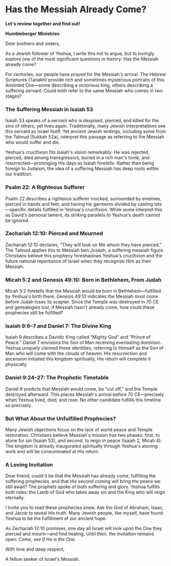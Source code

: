 # Has the Messiah Already Come?

**Let's review together and find out!**

**Humbleberger Ministries**

Dear brothers and sisters,

As a Jewish follower of Yeshua, I write this not to argue, but to lovingly explore one of the most significant questions in history: Has the Messiah already come?

For centuries, our people have prayed for the Messiah's arrival. The Hebrew Scriptures (Tanakh) provide rich and sometimes mysterious portraits of this Anointed One—some describing a victorious king, others describing a suffering servant. Could both refer to the same Messiah who comes in two stages?

### The Suffering Messiah in Isaiah 53

Isaiah 53 speaks of a servant who is despised, pierced, and killed for the sins of others, yet lives again. Traditionally, many Jewish interpretations see this servant as Israel itself. Yet ancient Jewish writings, including some from the Talmud (Sukkah 52a), interpret this passage as referring to the Messiah who would suffer and die.

Yeshua's crucifixion fits Isaiah's vision remarkably: He was rejected, pierced, died among transgressors, buried in a rich man's tomb, and resurrected—prolonging His days as Isaiah foretells. Rather than being foreign to Judaism, the idea of a suffering Messiah has deep roots within our tradition.

### Psalm 22: A Righteous Sufferer

Psalm 22 describes a righteous sufferer mocked, surrounded by enemies, pierced in hands and feet, and having his garments divided by casting lots—specific details fulfilled in Yeshua's crucifixion. While some interpret this as David's personal lament, its striking parallels to Yeshua's death cannot be ignored.

### Zechariah 12:10: Pierced and Mourned

Zechariah 12:10 declares, "They will look on Me whom they have pierced." The Talmud applies this to Messiah ben Joseph, a suffering messiah figure. Christians believe this prophecy foreshadows Yeshua's crucifixion and the future national repentance of Israel when they recognize Him as their Messiah.

### Micah 5:2 and Genesis 49:10: Born in Bethlehem, From Judah

Micah 5:2 foretells that the Messiah would be born in Bethlehem—fulfilled by Yeshua's birth there. Genesis 49:10 indicates the Messiah must come before Judah loses its scepter. Since the Temple was destroyed in 70 CE and genealogies lost, if Messiah hasn't already come, how could these prophecies still be fulfilled?

### Isaiah 9:6–7 and Daniel 7: The Divine King

Isaiah 9 describes a Davidic King called "Mighty God" and "Prince of Peace." Daniel 7 envisions the Son of Man receiving everlasting dominion. Yeshua uniquely claimed these identities, referring to Himself as the Son of Man who will come with the clouds of heaven. His resurrection and ascension initiated this kingdom spiritually; His return will complete it physically.

### Daniel 9:24–27: The Prophetic Timetable

Daniel 9 predicts that Messiah would come, be "cut off," and the Temple destroyed afterward. This places Messiah's arrival before 70 CE—precisely when Yeshua lived, died, and rose. No other candidate fulfills this timeline so precisely.

### But What About the Unfulfilled Prophecies?

Many Jewish objections focus on the lack of world peace and Temple restoration. Christians believe Messiah's mission has two phases: first, to atone for sin (Isaiah 53), and second, to reign in peace (Isaiah 2, Micah 4). The kingdom is already inaugurated spiritually through Yeshua's atoning work and will be consummated at His return.

### A Loving Invitation

Dear friend, could it be that the Messiah has already come, fulfilling the suffering prophecies, and that His second coming will bring the peace we still await? The prophets spoke of both suffering and glory. Yeshua fulfills both roles: the Lamb of God who takes away sin and the King who will reign eternally.

I invite you to read these prophecies anew. Ask the God of Abraham, Isaac, and Jacob to reveal His truth. Many Jewish people, like myself, have found Yeshua to be the fulfillment of our ancient hope.

As Zechariah 12:10 promises, one day all Israel will look upon the One they pierced and mourn—and find healing. Until then, the invitation remains open: *Come, see if He is the One.*

With love and deep respect,

A fellow seeker of Israel's Messiah.
